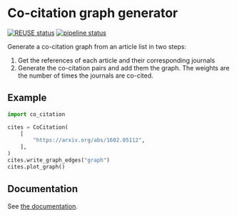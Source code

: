 <!--
SPDX-License-Identifier: GPL-3.0-only
SPDX-FileCopyrightText: 2020 Vincent Lequertier <vi.le@autistici.org>
-->

# Co-citation graph generator

[![REUSE status](https://api.reuse.software/badge/gitlab.com/vi.le/co-citation)](https://api.reuse.software/info/gitlab.com/vi.le/co-citation)
[![pipeline status](https://gitlab.com/vi.le/co-citation/badges/master/pipeline.svg)](https://gitlab.com/vi.le/co-citation/-/commits/master)

Generate a co-citation graph from an article list in two steps:

1. Get the references of each article and their corresponding journals
2. Generate the co-citation pairs and add them the graph. The weights are the
   number of times the journals are co-cited.

## Example


```python
import co_citation

cites = CoCitation(
    [
        "https://arxiv.org/abs/1602.05112",
    ],
)
cites.write_graph_edges("graph")
cites.plot_graph()
```
## Documentation

See [the documentation](http://vi.le.gitlab.io/co-citation/).
